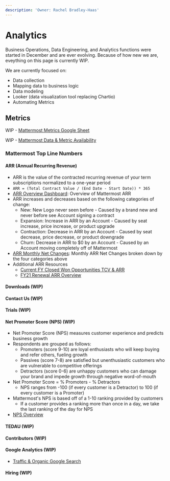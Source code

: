 ```yaml
---
description: 'Owner: Rachel Bradley-Haas'
---
```


# Analytics

Business Operations, Data Engineering, and Analytics functions were started in December and are ever evolving. Because of how new we are, eveything on this page is currently WIP.

We are currently focused on:

* Data collection
* Mapping data to business logic
* Data modeling
* Looker \(data visualization tool replacing Chartio\)
* Automating Metrics

## Metrics

WIP - [Mattermost Metrics Google Sheet](https://docs.google.com/spreadsheets/d/1_AuT_ZwKRK-_BEUgmDoHkuIZQEnuzyb6sNpnUQkWOOQ/edit?usp=sharing)

WIP - [Mattermost Data & Metric Availability](https://docs.google.com/spreadsheets/d/1GRB6hr_eSSVcFFAQkimZ6VE0EtobkPq6iKl027G9Mig/edit?usp=sharing)

### Mattermost Top Line Numbers

#### ARR \(Annual Recurring Revenue\)

* ARR is the value of the contracted recurring revenue of your term subscriptions normalized to a one-year period
* `ARR = (Total Contract Value / (End Date - Start Date)) * 365`
* [ARR Overview Dashboard](https://mattermost.looker.com/dashboards/14): Overview of Mattermost ARR
* ARR increases and decreases based on the following categories of change:
  * New: New Logo never seen before - Caused by a brand new and never before see Account signing a contract
  * Expansion: Increase in ARR by an Account - Caused by seat increase, price increase, or product upgrade
  * Contraction: Decrease in ARR by an Account - Caused by seat decrease, price decrease, or product downgrade
  * Churn: Decrease in ARR to $0 by an Account - Caused by an Account moving completely off of Mattermost
* [ARR Monthly Net Changes](https://mattermost.looker.com/looks/2?toggle=det): Monthly ARR Net Changes broken down by the four categories above
* Additional ARR Resources
  * [Current FY Closed Won Opportunities TCV & ARR](https://mattermost.looker.com/dashboards/2)
  * [FY21 Renewal ARR Overview](https://mattermost.looker.com/dashboards/9)

#### Downloads \(WIP\)

#### Contact Us \(WIP\)

#### Trials \(WIP\)

#### Net Promoter Score (NPS) \(WIP\)

* Net Promoter Score (NPS) measures customer experience and predicts business growth
* Respondents are grouped as follows:
  * Promoters (score 9-10) are loyal enthusiasts who will keep buying and refer others, fueling growth
  * Passives (score 7-8) are satisfied but unenthusiastic customers who are vulnerable to competitive offerings
  * Detractors (score 0-6) are unhappy customers who can damage your brand and impede growth through negative word-of-mouth
* Net Promoter Score = % Promoters - % Detractors
  * NPS ranges from -100 (if every customer is a Detractor) to 100 (if every customer is a Promoter)
* Mattermost's NPS is based off of a 1-10 ranking provided by customers
  * If a customer provides a ranking more than once in a day, we take the last ranking of the day for NPS
* [NPS Overview](https://mattermost.looker.com/dashboards/16)

#### TEDAU \(WIP\)

#### Contributors \(WIP\)

#### Google Analytics \(WIP\)

* [Traffic & Organic Google Search](https://mattermost.looker.com/dashboards/5)

#### Hiring \(WIP\)

